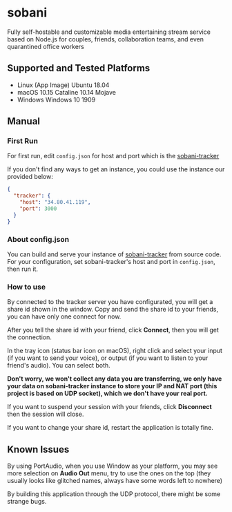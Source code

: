# sobani
Fully self-hostable and customizable media entertaining stream service based on Node.js for couples, friends, collaboration teams, and even quarantined office workers

## Supported and Tested Platforms
- Linux (App Image) 
Ubuntu 18.04
- macOS
10.15 Cataline
10.14 Mojave
- Windows
Windows 10 1909

## Manual
### First Run
For first run, edit `config.json` for host and port which is the [sobani-tracker](https://github.com/nekomeowww/sobani-tracker)

If you don't find any ways to get an instance, you could use the instance our provided below:

```json
{
  "tracker": {
    "host": "34.80.41.119",
    "port": 3000
  }
}
```

### About config.json
You can build and serve your instance of [sobani-tracker](https://github.com/nekomeowww/sobani-tracker) from source code. For your configuration, set sobani-tracker's host and port in `config.json`, then run it.

### How to use
By connected to the tracker server you have configurated, you will get a share id shown in the window. Copy and send the share id to your friends, you can have only one connect for now.   

After you tell the share id with your friend, click **Connect**, then you will get the connection.   

In the tray icon (status bar icon on macOS), right click and select your input (if you want to send your voice), or output (if you want to listen to your friend's audio). You can select both.   
   
**Don't worry, we won't collect any data you are transferring, we only have your data on sobani-tracker instance to store your IP and NAT port (this project is based on UDP socket), which we don't have your real port.**

If you want to suspend your session with your friends, click **Disconnect** then the session will close.

If you want to change your share id, restart the application is totally fine.

## Known Issues
By using PortAudio, when you use Window as your platform, you may see more selection on **Audio Out** menu, try to use the ones on the top (they usually looks like glitched names, always have some words left to nowhere)

By building this application through the UDP protocol, there might be some strange bugs.

